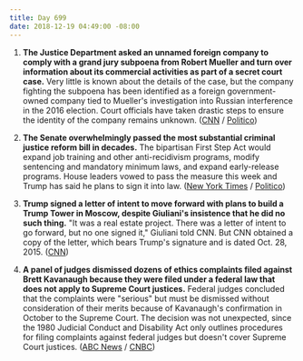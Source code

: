 ```yaml
---
title: Day 699
date: 2018-12-19 04:49:00 -08:00
---
```


1. **The Justice Department asked an unnamed foreign company to comply with a grand jury subpoena from Robert Mueller and turn over information about its commercial activities as part of a secret court case.** Very little is known about the details of the case, but the company fighting the subpoena has been identified as a foreign government-owned company tied to Mueller's investigation into Russian interference in the 2016 election. Court officials have taken drastic steps to ensure the identity of the company remains unknown. ([CNN](https://www.cnn.com/2018/12/18/politics/mueller-mystery-grand-jury-appeal/index.html) / [Politico](https://www.politico.com/story/2018/12/18/mueller-probe-legal-foreign-owned-company-1068725))

2. **The Senate overwhelmingly passed the most substantial criminal justice reform bill in decades.** The bipartisan First Step Act would expand job training and other anti-recidivism programs, modify sentencing and mandatory minimum laws, and expand early-release programs. House leaders vowed to pass the measure this week and Trump has said he plans to sign it into law. ([New York Times](https://www.nytimes.com/2018/12/18/us/politics/senate-criminal-justice-bill.html) / [Politico](https://www.politico.com/story/2018/12/18/criminal-justice-reform-bill-vote-1068268))

3. **Trump signed a letter of intent to move forward with plans to build a Trump Tower in Moscow, despite Giuliani's insistence that he did no such thing.** "It was a real estate project. There was a letter of intent to go forward, but no one signed it," Giuliani told CNN. But CNN obtained a copy of the letter, which bears Trump's signature and is dated Oct. 28, 2015. ([CNN](https://www.cnn.com/2018/12/18/politics/trump-signed-letter-of-intent-rudy-giuliani-moscow/index.html))

4. **A panel of judges dismissed dozens of ethics complaints filed against Brett Kavanaugh because they were filed under a federal law that does not apply to Supreme Court justices.** Federal judges concluded that the complaints were "serious" but must be dismissed without consideration of their merits because of Kavanaugh's confirmation in October to the Supreme Court. The decision was not unexpected, since the 1980 Judicial Conduct and Disability Act only outlines procedures for filing complaints against federal judges but doesn't cover Supreme Court justices. ([ABC News](https://abcnews.go.com/Politics/wireStory/ethics-complaints-kavanaugh-dismissed-59891174) / [CNBC](https://www.cnbc.com/2018/12/18/dozens-of-complaints-against-brett-kavanaugh-dismissed.html))
